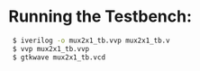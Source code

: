 # Running the Testbench: 
```bash
 $ iverilog -o mux2x1_tb.vvp mux2x1_tb.v
 $ vvp mux2x1_tb.vvp
 $ gtkwave mux2x1_tb.vcd
```